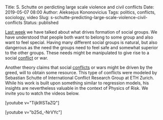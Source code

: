 Title: S. Schutte on perdicting large scale violence and civil conflicts
Date: 2019-05-07 08:00
Author: Aleksejus Kononovicius
Tags: politics, conflicts, sociology, video
Slug: s-schutte-predicting-large-scale-violence-civil-conflicts
Status: published

[Last week]({filename}/articles/2019/mark-diff-model.md) we have talked about
what drives formation of social groups. We have understood that people both want
to belong to some group and also want to feel special. Having many different
social groups is natural, but also dangerous as the need the groups need to feel
safe and somewhat superior to the other groups. These needs might be manipulated
to give rise to a social [conflict](/tag/conflicts) or war.

Another theory claims that social [conflicts](/tag/conflicts) or
wars might be driven by the greed, will to obtain some resource.
This type of conflicts were modeled by Sebastian Schutte of International
Conflict Research Group at ETH Zurich. While his work is built upon something
similar to regression models, his insights are nevertheless valuable in the
context of Physics of Risk. We invite you to watch the videos below.

[youtube v="Tijk9ISTaZQ"]

[youtube v="b25d_-NrVYc"]
